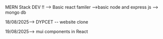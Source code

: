 MERN Stack DEV !! 
 --> Basic react familer 
 -->basic node and express js 
 --> mongo db 

 18/08/2025-->
    DYPCET -- website clone 
    
 19/08/2025-->
  mui components in React 
